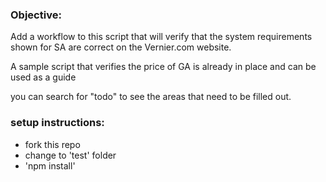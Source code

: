 ### Objective:
Add a workflow to this script that will verify that the system requirements shown for SA are correct on the Vernier.com website.

A sample script that verifies the price of GA is already in place and can be used as a guide

you can search for "todo" to see the areas that need to be filled out.




### setup instructions:
- fork this repo
- change to 'test' folder
- 'npm install'



